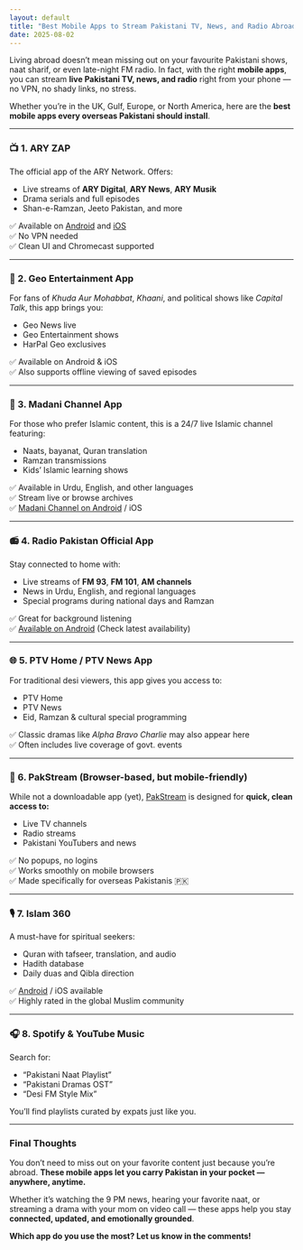```yaml
---
layout: default
title: "Best Mobile Apps to Stream Pakistani TV, News, and Radio Abroad"
date: 2025-08-02
---
```


Living abroad doesn’t mean missing out on your favourite Pakistani shows, naat sharif, or even late-night FM radio. In fact, with the right **mobile apps**, you can stream **live Pakistani TV, news, and radio** right from your phone — no VPN, no shady links, no stress.

Whether you’re in the UK, Gulf, Europe, or North America, here are the **best mobile apps every overseas Pakistani should install**.

---

### 📺 1. **ARY ZAP**

The official app of the ARY Network. Offers:
- Live streams of **ARY Digital**, **ARY News**, **ARY Musik**  
- Drama serials and full episodes  
- Shan-e-Ramzan, Jeeto Pakistan, and more

✅ Available on [Android](https://play.google.com/store/apps/details?id=com.aryzap.android) and [iOS](https://apps.apple.com/us/app/aryzap/id1544981186)  
✅ No VPN needed  
✅ Clean UI and Chromecast supported

---

### 🎥 2. **Geo Entertainment App**

For fans of *Khuda Aur Mohabbat*, *Khaani*, and political shows like *Capital Talk*, this app brings you:
- Geo News live  
- Geo Entertainment shows  
- HarPal Geo exclusives

✅ Available on Android & iOS  
✅ Also supports offline viewing of saved episodes

---

### 🕌 3. **Madani Channel App**

For those who prefer Islamic content, this is a 24/7 live Islamic channel featuring:
- Naats, bayanat, Quran translation  
- Ramzan transmissions  
- Kids’ Islamic learning shows

✅ Available in Urdu, English, and other languages  
✅ Stream live or browse archives  
✅ [Madani Channel on Android](https://play.google.com/store/apps/details?id=com.dawateislami.madanichannel) / iOS

---

### 📻 4. **Radio Pakistan Official App**

Stay connected to home with:
- Live streams of **FM 93**, **FM 101**, **AM channels**  
- News in Urdu, English, and regional languages  
- Special programs during national days and Ramzan

✅ Great for background listening  
✅ [Available on Android](https://play.google.com/store/apps/details?id=pakistan.radio.gov) (Check latest availability)

---

### 🌐 5. **PTV Home / PTV News App**

For traditional desi viewers, this app gives you access to:
- PTV Home  
- PTV News  
- Eid, Ramzan & cultural special programming

✅ Classic dramas like *Alpha Bravo Charlie* may also appear here  
✅ Often includes live coverage of govt. events

---

### 📱 6. **PakStream (Browser-based, but mobile-friendly)**

While not a downloadable app (yet), [PakStream](https://neurolingo.cc/pakstream) is designed for **quick, clean access to:**
- Live TV channels  
- Radio streams  
- Pakistani YouTubers and news

✅ No popups, no logins  
✅ Works smoothly on mobile browsers  
✅ Made specifically for overseas Pakistanis 🇵🇰

---

### 🎙️ 7. **Islam 360**

A must-have for spiritual seekers:
- Quran with tafseer, translation, and audio  
- Hadith database  
- Daily duas and Qibla direction

✅ [Android](https://play.google.com/store/apps/details?id=com.techlogix.islam360) / iOS available  
✅ Highly rated in the global Muslim community

---

### 🎧 8. **Spotify & YouTube Music**

Search for:
- “Pakistani Naat Playlist”  
- “Pakistani Dramas OST”  
- “Desi FM Style Mix”  

You’ll find playlists curated by expats just like you.

---

### Final Thoughts

You don’t need to miss out on your favorite content just because you’re abroad. **These mobile apps let you carry Pakistan in your pocket — anywhere, anytime.**

Whether it’s watching the 9 PM news, hearing your favorite naat, or streaming a drama with your mom on video call — these apps help you stay **connected, updated, and emotionally grounded**.

**Which app do you use the most? Let us know in the comments!**

